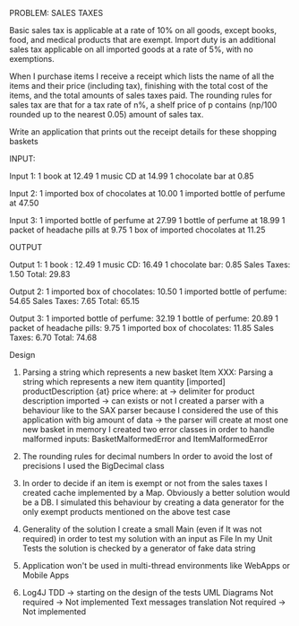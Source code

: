 PROBLEM: SALES TAXES 
 
Basic sales tax is applicable at a rate of 10% on all goods, except books, food, and medical products that are exempt. Import duty is an additional sales tax applicable on all imported goods at a rate of 5%, with no exemptions. 
 
When I purchase items I receive a receipt which lists the name of all the items and their price (including tax), finishing with the total cost of the items, and the total amounts of sales taxes paid. The rounding rules for sales tax are that for a tax rate of n%, a shelf price of p contains (np/100 rounded up to the nearest 0.05) amount of sales tax. 
 
Write an application that prints out the receipt details for these shopping baskets
 
INPUT: 
 
Input 1: 
1 book at 12.49 
1 music CD at 14.99 
1 chocolate bar at 0.85 
 
Input 2: 
1 imported box of chocolates at 10.00 
1 imported bottle of perfume at 47.50 
 
Input 3: 1 imported bottle of perfume at 27.99 
1 bottle of perfume at 18.99 
1 packet of headache pills at 9.75 
1 box of imported chocolates at 11.25 
 
OUTPUT 
 
Output 1: 
1 book : 12.49 
1 music CD: 16.49 
1 chocolate bar: 0.85 
Sales Taxes: 1.50 
Total: 29.83 
 
Output 2: 
1 imported box of chocolates: 10.50 
1 imported bottle of perfume: 54.65 
Sales Taxes: 7.65 
Total: 65.15 
 
Output 3: 
1 imported bottle of perfume: 32.19 
1 bottle of perfume: 20.89 
1 packet of headache pills: 9.75 
1 imported box of chocolates: 11.85 
Sales Taxes: 6.70 
Total: 74.68 


Design

1.
	Parsing a string which represents a new basket
		Item XXX:
	Parsing a string which represents a new item
		quantity [imported] productDescription {at} price
 	where:
 		at -> delimiter for product description
 		imported -> can exists or not 
I created a parser with a behaviour like to the SAX parser
because I considered the use of this application with big amount of data
-> the parser will create at most one new basket in memory
I created two error classes in order to handle malformed inputs:
	BasketMalformedError and ItemMalformedError

2.	The rounding rules for decimal numbers
	In order to avoid the lost of precisions I used the BigDecimal class

3.	In order to decide if an item is exempt or not from the sales taxes I created 
	cache implemented by a Map. Obviously a better solution would be a DB. 
	I simulated this behaviour by creating a data generator for the only exempt 
	products mentioned on the above test case

4.	Generality of the solution
	I create a small Main (even if It was not required) in order to test
	my solution with an input as File
	In my Unit Tests the solution is checked by a generator of fake data string

5. 	Application won't be used in multi-thread environments like WebApps or Mobile Apps
	
6.	Log4J
	TDD -> starting on the design of the tests
	UML Diagrams Not required → Not implemented
	Text messages translation Not required → Not implemented
